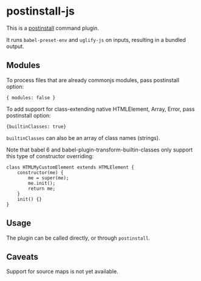 postinstall-js
==============

This is a [postinstall](http://github.com/kapouer/postintall) command plugin.

It runs `babel-preset-env` and `uglify-js` on inputs, resulting in a bundled output.

Modules
-------

To process files that are already commonjs modules, pass postinstall option:
```
{ modules: false }
```

To add support for class-extending native HTMLElement, Array, Error, pass
postinstall option:
```
{builtinClasses: true}
```

`builtinClasses` can also be an array of class names (strings).

Note that babel 6 and babel-plugin-transform-builtin-classes only support this
type of constructor overriding:

```
class HTMLMyCustomElement extends HTMLElement {
	constructor(me) {
		me = super(me);
		me.init();
		return me;
	}
	init() {}
}
```


Usage
-----

The plugin can be called directly, or through `postinstall`.


Caveats
-------

Support for source maps is not yet available.


